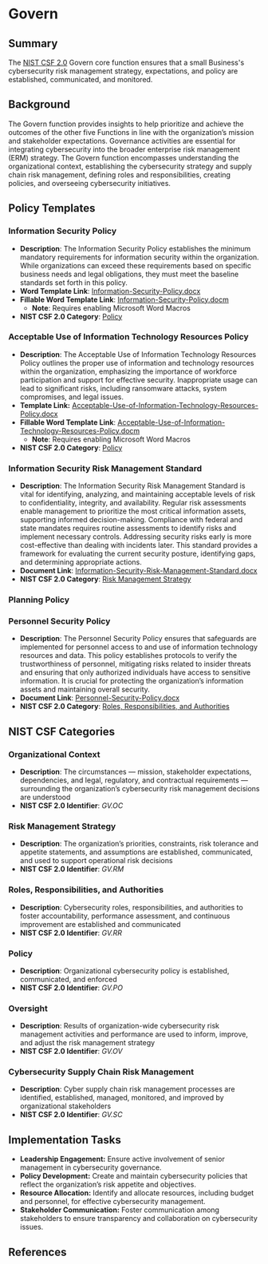 # Govern

## Summary

The [NIST CSF 2.0](/pages/framework/framework.md) Govern core function ensures that a small Business's cybersecurity risk management strategy, expectations, and policy are established, communicated, and monitored.

## Background

The Govern function provides insights to help prioritize and achieve the outcomes of the other five Functions in line with the organization’s mission and stakeholder expectations. Governance activities are essential for integrating cybersecurity into the broader enterprise risk management (ERM) strategy. The Govern function encompasses understanding the organizational context, establishing the cybersecurity strategy and supply chain risk management, defining roles and responsibilities, creating policies, and overseeing cybersecurity initiatives.

## Policy Templates

### Information Security Policy

* **Description**: The Information Security Policy establishes the minimum mandatory requirements for information security within the organization. While organizations can exceed these requirements based on specific business needs and legal obligations, they must meet the baseline standards set forth in this policy.
* **Word Template Link**: [Information-Security-Policy.docx](https://github.com/EvolvingSysadmin/Practicum/raw/refs/heads/main/templates/govern/Information-Security-Policy.docx)
* **Fillable Word Template Link**: [Information-Security-Policy.docm](https://github.com/EvolvingSysadmin/Practicum/raw/refs/heads/main/templates/govern/Information-Security-Policy.docm)
  * **Note**: Requires enabling Microsoft Word Macros
* **NIST CSF 2.0 Category**: [Policy](#policy)

### Acceptable Use of Information Technology Resources Policy

* **Description**: The Acceptable Use of Information Technology Resources Policy outlines the proper use of information and technology resources within the organization, emphasizing the importance of workforce participation and support for effective security. Inappropriate usage can lead to significant risks, including ransomware attacks, system compromises, and legal issues.
* **Template Link:** [Acceptable-Use-of-Information-Technology-Resources-Policy.docx](https://github.com/EvolvingSysadmin/Practicum/raw/refs/heads/main/templates/govern/Acceptable-Use-of-Information-Technology-Resources-Policy.docx)
* **Fillable Word Template Link**: [Acceptable-Use-of-Information-Technology-Resources-Policy.docm](https://github.com/EvolvingSysadmin/Practicum/raw/refs/heads/main/templates/govern/Acceptable-Use-of-Information-Technology-Resources-Policy.docm)
  * **Note**: Requires enabling Microsoft Word Macros
* **NIST CSF 2.0 Category**: [Policy](#policy)

### Information Security Risk Management Standard

* **Description**: The Information Security Risk Management Standard is vital for identifying, analyzing, and maintaining acceptable levels of risk to confidentiality, integrity, and availability. Regular risk assessments enable management to prioritize the most critical information assets, supporting informed decision-making. Compliance with federal and state mandates requires routine assessments to identify risks and implement necessary controls. Addressing security risks early is more cost-effective than dealing with incidents later. This standard provides a framework for evaluating the current security posture, identifying gaps, and determining appropriate actions.
* **Document Link**: [Information-Security-Risk-Management-Standard.docx](https://github.com/EvolvingSysadmin/Practicum/raw/refs/heads/main/templates/govern/Information-Security-Risk-Management-Standard.docx)
* **NIST CSF 2.0 Category**: [Risk Management Strategy](#risk-management-strategy)

### Planning Policy

### Personnel Security Policy

* **Description**: The Personnel Security Policy ensures that safeguards are implemented for personnel access to and use of information technology resources and data. This policy establishes protocols to verify the trustworthiness of personnel, mitigating risks related to insider threats and ensuring that only authorized individuals have access to sensitive information. It is crucial for protecting the organization’s information assets and maintaining overall security.
* **Document Link**: [Personnel-Security-Policy.docx](https://github.com/EvolvingSysadmin/Practicum/raw/refs/heads/main/templates/govern/Personnel-Security-Policy.docx)
* **NIST CSF 2.0 Category**: [Roles, Responsibilities, and Authorities](#roles-responsibilities-and-authorities)

## NIST CSF Categories

### Organizational Context

* **Description**: The circumstances — mission, stakeholder expectations, dependencies, and legal, regulatory, and contractual requirements — surrounding the organization’s cybersecurity risk management decisions are understood
* **NIST CSF 2.0 Identifier**: *GV.OC*

### Risk Management Strategy

* **Description**: The organization’s priorities, constraints, risk tolerance and appetite statements, and assumptions are established, communicated, and used to support operational risk decisions
* **NIST CSF 2.0 Identifier**: *GV.RM*

### Roles, Responsibilities, and Authorities

* **Description**: Cybersecurity roles, responsibilities, and authorities to foster accountability, performance assessment, and continuous improvement are established and communicated
* **NIST CSF 2.0 Identifier**: *GV.RR*

### Policy

* **Description**: Organizational cybersecurity policy is established, communicated, and enforced
* **NIST CSF 2.0 Identifier**: *GV.PO*

### Oversight

* **Description**: Results of organization-wide cybersecurity risk management activities and performance are used to inform, improve, and adjust the risk management strategy
* **NIST CSF 2.0 Identifier**: *GV.OV*

### Cybersecurity Supply Chain Risk Management

* **Description**: Cyber supply chain risk management processes are identified, established, managed, monitored, and improved by organizational stakeholders
* **NIST CSF 2.0 Identifier**: *GV.SC*

## Implementation Tasks

* **Leadership Engagement:** Ensure active involvement of senior management in cybersecurity governance.
* **Policy Development:** Create and maintain cybersecurity policies that reflect the organization’s risk appetite and objectives.
* **Resource Allocation:** Identify and allocate resources, including budget and personnel, for effective cybersecurity management.
* **Stakeholder Communication:** Foster communication among stakeholders to ensure transparency and collaboration on cybersecurity issues.

## References
